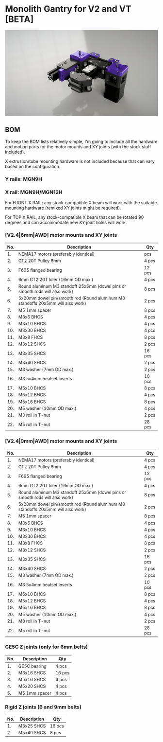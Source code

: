 # Monolith Gantry for V2 and VT [BETA]
![1](Images/monolith_render.PNG)
## BOM
To keep the BOM lists relatively simple, I'm going to include all the hardware and motion parts for the motor mounts and XY joints (with the stock stuff included).

X extrusion/tube mounting hardware is not included because that can vary based on the configuration.

### Y rails: MGN9H

### X rail: MGN9H/MGN12H 

For FRONT X RAIL: any stock-compatible X beam will work with the suitable mounting hardware (remixed XY joints might be required).

For TOP X RAIL, any stock-compatible X beam that can be rotated 90 degrees and can accommodate new XY joint holes will work.





### [V2.4|6mm|AWD] motor mounts and XY joints
|No.|Description|Qty|
|---|---|---|
|1.|NEMA17 motors (preferably identical)| pcs|
|2.|GT2 20T Pulley 6mm|4 pcs|
|3.|F695 flanged bearing|12 pcs|
|4.|6mm GT2 20T Idler (16mm OD max.)|4 pcs|
|5.|Round aluminum M3 standoff 25x5mm (dowel pins or smooth rods will also work)|8 pcs|
|6.|5x20mm dowel pin/smooth rod (Round aluminum M3 standoffs 20x5mm will also work)|2 pcs|
|7.|M5 1mm spacer|8 pcs|
|8.|M3x6 BHCS|4 pcs|
|9.|M3x10 BHCS|4 pcs|
|10.|M3x30 BHCS|4 pcs|
|11.|M3x8 FHCS|8 pcs|
|12.|M3x12 SHCS|2 pcs|
|13.|M3x35 SHCS|16 pcs|
|14.|M3x40 SHCS|2 pcs|
|15.|M3 washer (7mm OD max.)|2 pcs|
|16.|M3 5x4mm heatset inserts| 10 pcs|
|17.|M5x10 BHCS|8 pcs|
|18.|M5x12 BHCS|4 pcs|
|19.|M5x16 BHCS|8 pcs|
|20.|M5 washer (10mm OD max.)|4 pcs|
|21.|M3 roll in T-nut|2 pcs|
|22.|M5 roll in T-nut|28 pcs|

### [V2.4|9mm|AWD] motor mounts and XY joints
|No.|Description|Qty|
|---|---|---|
|1.|NEMA17 motors (preferably identical)|4 pcs|
|2.|GT2 20T Pulley 6mm|4 pcs|
|3.|F695 flanged bearing| 12 pcs|
|4.|6mm GT2 20T Idler (16mm OD max.)|4 pcs|
|5.|Round aluminum M3 standoff 25x5mm (dowel pins or smooth rods will also work)|8 pcs|
|6.|5x20mm dowel pin/smooth rod (Round aluminum M3 standoffs 20x5mm will also work)|2 pcs|
|7.|M5 1mm spacer|8 pcs|
|8.|M3x6 BHCS|4 pcs|
|9.|M3x10 BHCS|4 pcs|
|10.|M3x30 BHCS|4 pcs|
|11.|M3x8 FHCS|8 pcs|
|12.|M3x12 SHCS|2 pcs|
|13.|M3x35 SHCS|16 pcs|
|14.|M3x40 SHCS|2 pcs|
|15.|M3 washer (7mm OD max.)|2 pcs|
|16.|M3 5x4mm heatset inserts| 10 pcs|
|17.|M5x10 BHCS|8 pcs|
|18.|M5x12 BHCS|4 pcs|
|19.|M5x16 BHCS|8 pcs|
|20.|M5 washer (10mm OD max.)|4 pcs|
|21.|M3 roll in T-nut|2 pcs|
|22.|M5 roll in T-nut|28 pcs|

### GE5C Z joints (only for 6mm belts)
|No.|Description|Qty|
|---|---|---|
|1.|GE5C bearing|4 pcs|
|2.|M3x16 SHCS|16 pcs|
|3.|M5x16 SHCS|4 pcs|
|4.|M5x20 SHCS|4 pcs|
|5.|M5 1mm spacer|4 pcs|

### Rigid Z joints (6 and 9mm belts)
|No.|Description|Qty|
|---|---|---|
|1.|M3x25 SHCS|16 pcs|
|2.|M5x40 SHCS|8 pcs|
